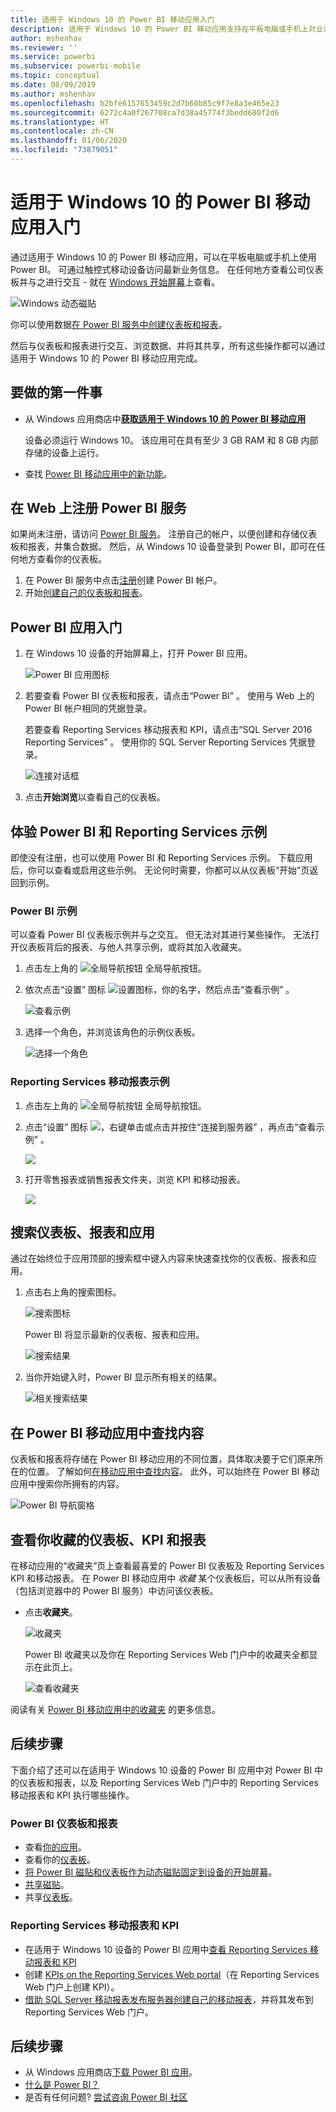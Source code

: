 ```yaml
---
title: 适用于 Windows 10 的 Power BI 移动应用入门
description: 适用于 Windows 10 的 Power BI 移动应用支持在平板电脑或手机上对业务信息进行最新的、可触控移动式访问。
author: mshenhav
ms.reviewer: ''
ms.service: powerbi
ms.subservice: powerbi-mobile
ms.topic: conceptual
ms.date: 08/09/2019
ms.author: mshenhav
ms.openlocfilehash: b2bfe6157653459c2d7b60b85c9f7e8a3e465e23
ms.sourcegitcommit: 6272c4a0f267708ca7d38a45774f3bedd680f2d6
ms.translationtype: HT
ms.contentlocale: zh-CN
ms.lasthandoff: 01/06/2020
ms.locfileid: "73879051"
---
```

# <a name="get-started-with-the-power-bi-mobile-app-for-windows-10"></a>适用于 Windows 10 的 Power BI 移动应用入门
通过适用于 Windows 10 的 Power BI 移动应用，可以在平板电脑或手机上使用 Power BI。 可通过触控式移动设备访问最新业务信息。 在任何地方查看公司仪表板并与之进行交互 - 就在 [Windows 开始屏幕](mobile-pin-dashboard-start-screen-windows-10-phone-app.md)上查看。

![Windows 动态磁贴](./media/mobile-windows-10-phone-app-get-started/pbi_win10_livetile.gif)

你可以使用数据[在 Power BI 服务中创建仪表板和报表](../../service-get-started.md)。 

然后与仪表板和报表进行交互、浏览数据、并将其共享，所有这些操作都可以通过适用于 Windows 10 的 Power BI 移动应用完成。

## <a name="first-things-first"></a>要做的第一件事
* 从 Windows 应用商店中[**获取适用于 Windows 10 的 Power BI 移动应用**](https://go.microsoft.com/fwlink/?LinkID=526478)
  
  设备必须运行 Windows 10。 该应用可在具有至少 3 GB RAM 和 8 GB 内部存储的设备上运行。
   
* 查找 [Power BI 移动应用中的新功能](mobile-whats-new-in-the-mobile-apps.md)。

## <a name="sign-up-for-the-power-bi-service-on-the-web"></a>在 Web 上注册 Power BI 服务
如果尚未注册，请访问 [Power BI 服务](https://powerbi.com/)。 注册自己的帐户，以便创建和存储仪表板和报表，并集合数据。 然后，从 Windows 10 设备登录到 Power BI，即可在任何地方查看你的仪表板。

1. 在 Power BI 服务中点击[注册](https://go.microsoft.com/fwlink/?LinkID=513879)创建 Power BI 帐户。
2. 开始[创建自己的仪表板和报表](../../service-get-started.md)。

## <a name="get-started-with-the-power-bi-app"></a>Power BI 应用入门
1. 在 Windows 10 设备的开始屏幕上，打开 Power BI 应用。
   
   ![Power BI 应用图标](./media/mobile-windows-10-phone-app-get-started/pbi_win10ph_appiconsm.png)
2. 若要查看 Power BI 仪表板和报表，请点击“Power BI”  。 使用与 Web 上的 Power BI 帐户相同的凭据登录。 
   
   若要查看 Reporting Services 移动报表和 KPI，请点击“SQL Server 2016 Reporting Services”  。 使用你的 SQL Server Reporting Services 凭据登录。
   
   ![连接对话框](./media/mobile-windows-10-phone-app-get-started/power-bi-windows-10-connect.png)
3. 点击**开始浏览**以查看自己的仪表板。

## <a name="try-the-power-bi-and-reporting-services-samples"></a>体验 Power BI 和 Reporting Services 示例
即使没有注册，也可以使用 Power BI 和 Reporting Services 示例。 下载应用后，你可以查看或启用这些示例。 无论何时需要，你都可以从仪表板“开始”页返回到示例。

### <a name="power-bi-samples"></a>Power BI 示例
可以查看 Power BI 仪表板示例并与之交互。 但无法对其进行某些操作。 无法打开仪表板背后的报表、与他人共享示例，或将其加入收藏夹。

1. 点击左上角的 ![全局导航按钮](././media/mobile-windows-10-phone-app-get-started/power-bi-windows-10-navigation-icon.png) 全局导航按钮。
2. 依次点击“设置”  图标 ![设置图标](./media/mobile-windows-10-phone-app-get-started/power-bi-win10-settings-icon.png)，你的名字，然后点击“查看示例”  。
   
   ![查看示例](./media/mobile-windows-10-phone-app-get-started/power-bi-win10-view-samples.png)
3. 选择一个角色，并浏览该角色的示例仪表板。  
   
   ![选择一个角色](./media/mobile-windows-10-phone-app-get-started/power-bi-win10-samples.png)

### <a name="reporting-services-mobile-report-samples"></a>Reporting Services 移动报表示例
1. 点击左上角的 ![全局导航按钮](././media/mobile-windows-10-phone-app-get-started/power-bi-windows-10-navigation-icon.png) 全局导航按钮。
2. 点击“设置”  图标 ![](./media/mobile-windows-10-phone-app-get-started/power-bi-win10-settings-icon.png)，右键单击或点击并按住“连接到服务器”  ，再点击“查看示例”  。
   
   ![](media/mobile-windows-10-phone-app-get-started/power-bi-win10-connect-ssrs-samples.png)
3. 打开零售报表或销售报表文件夹，浏览 KPI 和移动报表。
   
   ![](media/mobile-windows-10-phone-app-get-started/power-bi-win10-ssrs-sample-kpis.png)

## <a name="search-for-dashboards-reports-and-apps"></a>搜索仪表板、报表和应用
通过在始终位于应用顶部的搜索框中键入内容来快速查找你的仪表板、报表和应用。

1. 点击右上角的搜索图标。
   
   ![搜索图标](./media/mobile-windows-10-phone-app-get-started/pbi_win10ph_searchbarbrdr.png)
   
   Power BI 将显示最新的仪表板、报表和应用。
   
   ![搜索结果](./media/mobile-windows-10-phone-app-get-started/pbi_win10_searchrecent.png)
2. 当你开始键入时，Power BI 显示所有相关的结果。
   
   ![相关搜索结果](./media/mobile-windows-10-phone-app-get-started/pbi_win10_search_m.png)

## <a name="find-your-content-in-the-power-bi-mobile-apps"></a>在 Power BI 移动应用中查找内容
仪表板和报表将存储在 Power BI 移动应用的不同位置，具体取决要于它们原来所在的位置。 了解如何[在移动应用中查找内容](mobile-apps-quickstart-view-dashboard-report.md)。 此外，可以始终在 Power BI 移动应用中搜索你所拥有的内容。 

![Power BI 导航窗格](./media/mobile-windows-10-phone-app-get-started/power-bi-win10-left-nav.png)

## <a name="view-your-favorite-dashboards-kpis-and-reports"></a>查看你收藏的仪表板、KPI 和报表
在移动应用的“收藏夹”页上查看最喜爱的 Power BI 仪表板及 Reporting Services KPI 和移动报表。 在 Power BI 移动应用中 *收藏* 某个仪表板后，可以从所有设备（包括浏览器中的 Power BI 服务）中访问该仪表板。 

* 点击**收藏夹**。
  
   ![收藏夹](./media/mobile-windows-10-phone-app-get-started/power-bi-win10-favorite-menu.png)
  
   Power BI 收藏夹以及你在 Reporting Services Web 门户中的收藏夹全都显示在此页上。
  
   ![查看收藏夹](./media/mobile-windows-10-phone-app-get-started/power-bi-win10-favorites.png)

阅读有关 [Power BI 移动应用中的收藏夹](mobile-apps-favorites.md) 的更多信息。

## <a name="next-steps"></a>后续步骤
下面介绍了还可以在适用于 Windows 10 设备的 Power BI 应用中对 Power BI 中的仪表板和报表，以及 Reporting Services Web 门户中的 Reporting Services 移动报表和 KPI 执行哪些操作。

### <a name="power-bi-dashboards-and-reports"></a>Power BI 仪表板和报表
* 查看[你的应用](../../service-create-distribute-apps.md)。
* 查看你的[仪表板](mobile-apps-view-dashboard.md)。
* [将 Power BI 磁贴和仪表板作为动态磁贴固定到设备的开始屏幕](mobile-pin-dashboard-start-screen-windows-10-phone-app.md)。
* [共享磁贴](mobile-windows-10-phone-app-get-started.md)。
* 共享[仪表板](mobile-share-dashboard-from-the-mobile-apps.md)。

### <a name="reporting-services-mobile-reports-and-kpis"></a>Reporting Services 移动报表和 KPI
* 在适用于 Windows 10 设备的 Power BI 应用中[查看 Reporting Services 移动报表和 KPI](mobile-app-windows-10-ssrs-kpis-mobile-reports.md)
* 创建 [KPIs on the Reporting Services Web portal](https://msdn.microsoft.com/library/mt683632.aspx)（在 Reporting Services Web 门户上创建 KPI）。
* [借助 SQL Server 移动报表发布服务器创建自己的移动报表](https://msdn.microsoft.com/library/mt652547.aspx)，并将其发布到 Reporting Services Web 门户。

## <a name="next-steps"></a>后续步骤
* 从 Windows 应用商店[下载 Power BI 应用](https://go.microsoft.com/fwlink/?LinkID=526478)。  
* [什么是 Power BI？](../../fundamentals/power-bi-overview.md)
* 是否有任何问题? [尝试咨询 Power BI 社区](https://community.powerbi.com/)

